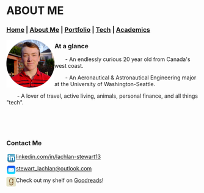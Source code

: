  <link href="assets/css/style.scss" rel="stylesheet">

# ABOUT ME

### [Home](https://lachlanstewart.github.io/homepage/ "Homepage")       |    [About Me](https://lachlanstewart.github.io/About-Me/ "Who am I?")       |    [Portfolio](https://lachlanstewart.github.io/Portfolio/ "Like a resume, but cooler!")       |    [Tech](https://lachlanstewart.github.io/Tech/ "A summary of my technical skills")     |    [Academics](https://lachlanstewart.github.io/Academics/ "All my classes and favourite coursework in one place")

<img class="profile" alt="Profile Pic" align="left" width="25%" height="25%" src="images/profilepic2019-circle.png">

### At a glance
     -  An endlessly curious 20 year old from Canada's west coast.
     
     -  An Aeronautical & Astronautical Engineering major at the University of Washington-Seattle.
     
     -  A lover of travel, active living, animals, personal finance, and all things "tech".   

  
 &nbsp;  
 &nbsp;  
 &nbsp;  
 
### Contact Me
<img style="object-fit:contain;" alt="Linkedin Logo" align="left" width="25px" height="25px" src="images/linkedin_logo.png">   [linkedin.com/in/lachlan-stewart13](www.linkedin.com/in/lachlan-stewart13)

<img style="object-fit:contain;" alt="Email Logo" align="left" width="25px" height="25px" src="images/email_logo.png">   [stewart_lachlan@outlook.com](stewart_lachlan@outlook.com)

<img style="object-fit:contain;" alt="Goodreads Logo" align="left" width="25px" height="25px" src="images/goodreads_logo.png">   Check out my shelf on [Goodreads](https://www.goodreads.com/user/show/148105500-lachlan-stewart)!


